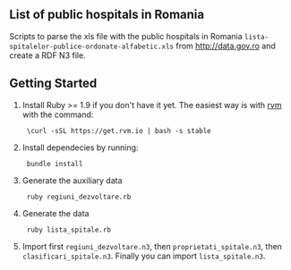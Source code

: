 ## List of public hospitals in Romania

Scripts to parse the xls file with the public hospitals in Romania
`lista-spitalelor-publice-ordonate-alfabetic.xls` from http://data.gov.ro
and create a RDF N3 file.

## Getting Started

1. Install Ruby >= 1.9 if you don't have it yet.
The easiest way is with [rvm](http://rvm.io) with the command:

        \curl -sSL https://get.rvm.io | bash -s stable

2. Install dependecies by running:

        bundle install

3. Generate the auxiliary data

        ruby regiuni_dezvoltare.rb

4. Generate the data

        ruby lista_spitale.rb

5. Import first `regiuni_dezvoltare.n3`, then `proprietati_spitale.n3`, then
`clasificari_spitale.n3`. Finally you can import `lista_spitale.n3`.
